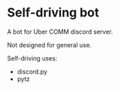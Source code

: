 # Self-driving bot
A bot for Uber COMM discord server.

Not designed for general use.

Self-driving uses:
- discord.py
- pytz
